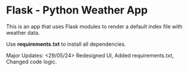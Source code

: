 # Flask - Python Weather App

This is an app that uses Flask modules to render a default index file with weather data.

Use **requirements.txt** to install all dependencies.

Major Updates: 
    <29/05/24> Redesigned UI, Added requirements.txt, Changed code logic.